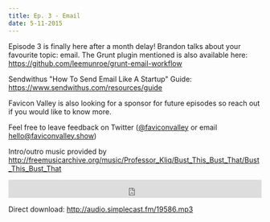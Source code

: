 ```yaml
---
title: Ep. 3 - Email
date: 5-11-2015
---
```


Episode 3 is finally here after a month delay! Brandon talks about your favourite topic: email. The Grunt plugin mentioned is also available here: <https://github.com/leemunroe/grunt-email-workflow>

Sendwithus "How To Send Email Like A Startup" Guide: <https://www.sendwithus.com/resources/guide>

Favicon Valley is also looking for a sponsor for future episodes so reach out if you would like to know more.

Feel free to leave feedback on Twitter ([@faviconvalley](https://twitter.com/faviconvalley) or email hello@faviconvalley.show)

Intro/outro music provided by <http://freemusicarchive.org/music/Professor_Kliq/Bust_This_Bust_That/Bust_This_Bust_That>

<iframe frameborder='0' height='36px' scrolling='no' seamless src='https://simplecast.fm/e/19586?style=dark' width='100%'></iframe>

Direct download: <http://audio.simplecast.fm/19586.mp3>
